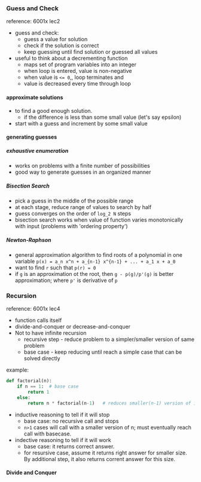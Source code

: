 ### Guess and Check
reference: 6001x lec2
* guess and check:
    * guess a value for solution
    * check if the solution is correct
    * keep guessing until find solution or guessed all values
* useful to think about a decrementing function
    * maps set of program variables into an integer
    * when loop is entered, value is non-negative
    * when value is `<= 0`,, loop terminates and
    * value is decreased every time through loop

#### approximate solutions
* to find a good enough solution.
    * if the difference is less than some small value (let's say epsilon)
* start with a guess and increment by some small value


#### generating guesses

##### exhaustive enumeration
* works on problems with a finite number of possibilities
* good way to generate guesses in an organized manner


##### Bisection Search
* pick a guess in the middle of the possible range
* at each stage, reduce range of values to search by half
* guess converges on the order of `log_2 N` steps
* bisection search works when value of function varies monotonically with input (problems with 'ordering property')


##### Newton-Raphson
* general approximation algorithm to find roots of a polynomial in one variable
`p(x) = a_n x^n + a_{n-1} x^{n-1} + ... + a_1 x + a_0`
* want to find `r` such that `p(r) = 0`
* if `g` is an approximation ot the root, then `g - p(g)/p'(g)` is better approximation; where `p'` is derivative of `p`



### Recursion
reference: 6001x lec4
* function calls itself
* divide-and-conquer or decrease-and-conquer
* Not to have infinite recursion
    * recursive step - reduce problem to a simpler/smaller version of same problem
    * base case - keep reducing until reach a simple case that can be solved directly

example:
```python
def factorial(n):
    if n == 1:  # base case
        return 1
    else:
        return n * factorial(n-1)   # reduces smaller(n-1) version of itself
```
* inductive reasoning to tell if it will stop
    * base case: no recursive call and stops
    * `n>1` cases will call with a smaller version of n; must eventually reach call with basecase.
* indective reasoning to tell if it will work
    * base case: it returns correct answer.
    * for resursive case, assume it returns right answer for smaller size. By additional step, it also returns corrent answer for this size.


#### Divide and Conquer


